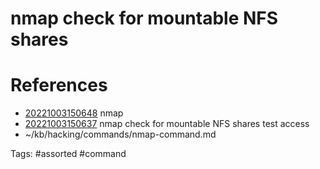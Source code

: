 # nmap check for mountable NFS shares

# References
- [20221003150648](/zet/20221003150648/README.md) nmap
- [20221003150637](/zet/20221003150637/README.md) nmap check for mountable NFS shares test access
- ~/kb/hacking/commands/nmap-command.md

Tags:
    #assorted #command
